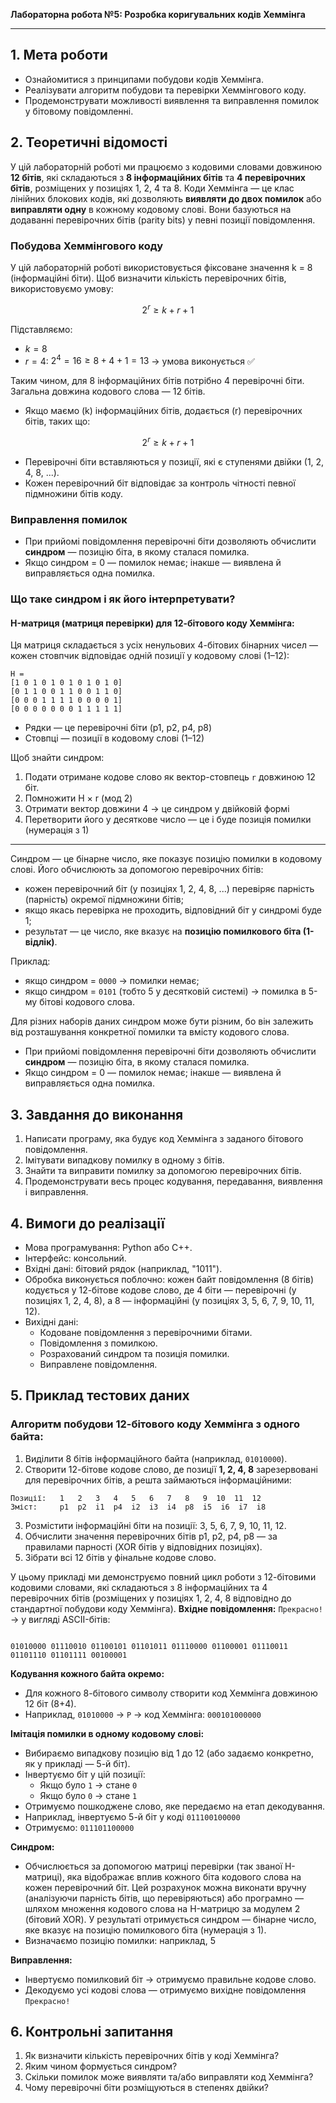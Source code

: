 **Лабораторна робота №5: Розробка коригувальних кодів Хеммінга**

---

## **1. Мета роботи**

- Ознайомитися з принципами побудови кодів Хеммінга.
- Реалізувати алгоритм побудови та перевірки Хеммінгового коду.
- Продемонструвати можливості виявлення та виправлення помилок у бітовому повідомленні.

## **2. Теоретичні відомості**

У цій лабораторній роботі ми працюємо з кодовими словами довжиною **12 бітів**, які складаються з **8 інформаційних бітів** та **4 перевірочних бітів**, розміщених у позиціях 1, 2, 4 та 8. Коди Хеммінга — це клас лінійних блокових кодів, які дозволяють **виявляти до двох помилок** або **виправляти одну** в кожному кодовому слові. Вони базуються на додаванні перевірочних бітів (parity bits) у певні позиції повідомлення.

### **Побудова Хеммінгового коду**

У цій лабораторній роботі використовується фіксоване значення k = 8 (інформаційні біти). Щоб визначити кількість перевірочних бітів, використовуємо умову:

$$2^r ≥ k + r + 1$$

Підставляємо:

- $k = 8$
- $r = 4$: $2^4 = 16 ≥ 8 + 4 + 1 = 13$ → умова виконується ✅

Таким чином, для 8 інформаційних бітів потрібно 4 перевірочні біти. Загальна довжина кодового слова — 12 бітів.

- Якщо маємо \(k\) інформаційних бітів, додається \(r\) перевірочних бітів, таких що:

$$
2^r \geq k + r + 1
$$

- Перевірочні біти вставляються у позиції, які є ступенями двійки (1, 2, 4, 8, ...).
- Кожен перевірочний біт відповідає за контроль чітності певної підмножини бітів коду.

### **Виправлення помилок**

- При прийомі повідомлення перевірочні біти дозволяють обчислити **синдром** — позицію біта, в якому сталася помилка.
- Якщо синдром = 0 — помилок немає; інакше — виявлена й виправляється одна помилка.

### **Що таке синдром і як його інтерпретувати?**

#### **H-матриця (матриця перевірки) для 12-бітового коду Хеммінга:**

Ця матриця складається з усіх ненульових 4-бітових бінарних чисел — кожен стовпчик відповідає одній позиції у кодовому слові (1–12):

```
H =
[1 0 1 0 1 0 1 0 1 0 1 0]
[0 1 1 0 0 1 1 0 0 1 1 0]
[0 0 0 1 1 1 1 0 0 0 0 1]
[0 0 0 0 0 0 0 1 1 1 1 1]
```

- Рядки — це перевірочні біти (p1, p2, p4, p8)
- Стовпці — позиції в кодовому слові (1–12)

Щоб знайти синдром:

1. Подати отримане кодове слово як вектор-стовпець `r` довжиною 12 біт.
2. Помножити H × r (мод 2)
3. Отримати вектор довжини 4 → це синдром у двійковій формі
4. Перетворити його у десяткове число — це і буде позиція помилки (нумерація з 1)

---

Синдром — це бінарне число, яке показує позицію помилки в кодовому слові. Його обчислюють за допомогою перевірочних бітів:

- кожен перевірочний біт (у позиціях 1, 2, 4, 8, ...) перевіряє парність (парність) окремої підмножини бітів;
- якщо якась перевірка не проходить, відповідний біт у синдромі буде 1;
- результат — це число, яке вказує на **позицію помилкового біта (1-відлік)**.

Приклад:

- якщо синдром = `0000` → помилки немає;
- якщо синдром = `0101` (тобто 5 у десятковій системі) → помилка в 5-му бітові кодового слова.

Для різних наборів даних синдром може бути різним, бо він залежить від розташування конкретної помилки та вмісту кодового слова.

- При прийомі повідомлення перевірочні біти дозволяють обчислити **синдром** — позицію біта, в якому сталася помилка.
- Якщо синдром = 0 — помилок немає; інакше — виявлена й виправляється одна помилка.

## **3. Завдання до виконання**

1. Написати програму, яка будує код Хеммінга з заданого бітового повідомлення.
2. Імітувати випадкову помилку в одному з бітів.
3. Знайти та виправити помилку за допомогою перевірочних бітів.
4. Продемонструвати весь процес кодування, передавання, виявлення і виправлення.

## **4. Вимоги до реалізації**

- Мова програмування: Python або C++.
- Інтерфейс: консольний.
- Вхідні дані: бітовий рядок (наприклад, "1011").
- Обробка виконується поблочно: кожен байт повідомлення (8 бітів) кодується у 12-бітове кодове слово, де 4 біти — перевірочні (у позиціях 1, 2, 4, 8), а 8 — інформаційні (у позиціях 3, 5, 6, 7, 9, 10, 11, 12).
- Вихідні дані:
  - Кодоване повідомлення з перевірочними бітами.
  - Повідомлення з помилкою.
  - Розрахований синдром та позиція помилки.
  - Виправлене повідомлення.

## **5. Приклад тестових даних**

### **Алгоритм побудови 12-бітового коду Хеммінга з одного байта:**

1. Виділити 8 бітів інформаційного байта (наприклад, `01010000`).
2. Створити 12-бітове кодове слово, де позиції **1, 2, 4, 8** зарезервовані для перевірочних бітів, а решта займаються інформаційними:

```
Позиції:   1   2   3   4   5   6   7   8   9  10  11  12
Зміст:     p1  p2  i1  p4  i2  i3  i4  p8  i5  i6  i7  i8
```

3. Розмістити інформаційні біти на позиції: 3, 5, 6, 7, 9, 10, 11, 12.
4. Обчислити значення перевірочних бітів p1, p2, p4, p8 — за правилами парності (XOR бітів у відповідних позиціях).
5. Зібрати всі 12 бітів у фінальне кодове слово.

У цьому прикладі ми демонструємо повний цикл роботи з 12-бітовими кодовими словами, які складаються з 8 інформаційних та 4 перевірочних бітів (розміщених у позиціях 1, 2, 4, 8 відповідно до стандартної побудови коду Хеммінга).
**Вхідне повідомлення:** `Прекрасно!` → у вигляді ASCII-бітів:
```

01010000 01110010 01100101 01101011 01110000 01100001 01110011 01101110 01101111 00100001

```

**Кодування кожного байта окремо:**
- Для кожного 8-бітового символу створити код Хеммінга довжиною 12 біт (8+4).
- Наприклад, `01010000` → `P` → код Хеммінга: `000101000000`

**Імітація помилки в одному кодовому слові:**
- Вибираємо випадкову позицію від 1 до 12 (або задаємо конкретно, як у прикладі — 5-й біт).
- Інвертуємо біт у цій позиції:
  - Якщо було `1` → стане `0`
  - Якщо було `0` → стане `1`
- Отримуємо пошкоджене слово, яке передаємо на етап декодування.
- Наприклад, інвертуємо 5-й біт у коді `011100100000`
- Отримуємо: `011101100000`

**Синдром:**
- Обчислюється за допомогою матриці перевірки (так званої H-матриці), яка відображає вплив кожного біта кодового слова на кожен перевірочний біт. Цей розрахунок можна виконати вручну (аналізуючи парність бітів, що перевіряються) або програмно — шляхом множення кодового слова на H-матрицю за модулем 2 (бітовий XOR). У результаті отримується синдром — бінарне число, яке вказує на позицію помилкового біта (нумерація з 1).
- Визначаємо позицію помилки: наприклад, 5

**Виправлення:**
- Інвертуємо помилковий біт → отримуємо правильне кодове слово.
- Декодуємо усі кодові слова — отримуємо вихідне повідомлення `Прекрасно!`

## **6. Контрольні запитання**
1. Як визначити кількість перевірочних бітів у коді Хеммінга?
2. Яким чином формується синдром?
3. Скільки помилок може виявляти та/або виправляти код Хеммінга?
4. Чому перевірочні біти розміщуються в степенях двійки?



